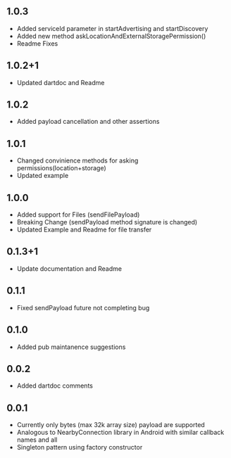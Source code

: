 ## 1.0.3

* Added serviceId parameter in startAdvertising and startDiscovery
* Added new method askLocationAndExternalStoragePermission()
* Readme Fixes

## 1.0.2+1

* Updated dartdoc and Readme

## 1.0.2

* Added payload cancellation and other assertions 

## 1.0.1

* Changed convinience methods for asking permissions(location+storage)
* Updated example  

## 1.0.0

* Added support for Files (sendFilePayload)
* Breaking Change (sendPayload method signature is changed)
* Updated Example and Readme for file transfer

## 0.1.3+1

* Update documentation and Readme 

## 0.1.1

* Fixed sendPayload future not completing bug

## 0.1.0

* Added pub maintanence suggestions 

## 0.0.2

* Added dartdoc comments

## 0.0.1

* Currently only bytes (max 32k array size) payload are supported
* Analogous to NearbyConnection library in Android with similar callback names and all
* Singleton pattern using factory constructor

